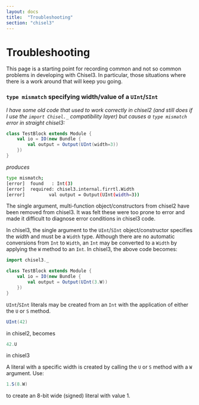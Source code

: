 ```yaml
---
layout: docs
title:  "Troubleshooting"
section: "chisel3"
---
```


# Troubleshooting


This page is a starting point for recording common and not so common problems in developing with Chisel3.  In particular, those situations where there is a work around that will keep you going.

### `type mismatch` specifying width/value of a `UInt`/`SInt`

*I have some old code that used to work correctly in chisel2 (and still does if I use the `import Chisel._` compatibility layer)
but causes a `type mismatch` error in straight chisel3:*

```scala mdoc:silent:fail
class TestBlock extends Module {
	val io = IO(new Bundle {
		val output = Output(UInt(width=3))
	})
}
```
*produces*
```bash
type mismatch;
[error]  found   : Int(3)
[error]  required: chisel3.internal.firrtl.Width
[error] 		val output = Output(UInt(width=3))
```

The single argument, multi-function object/constructors from chisel2 have been removed from chisel3.
It was felt these were too prone to error and made it difficult to diagnose error conditions in chisel3 code.

In chisel3, the single argument to the `UInt`/`SInt` object/constructor specifies the *width* and must be a `Width` type.
Although there are no automatic conversions from `Int` to `Width`, an `Int` may be converted to a `Width` by applying the `W` method to an `Int`.
In chisel3, the above code becomes:
```scala mdoc:silent
import chisel3._

class TestBlock extends Module {
	val io = IO(new Bundle {
		val output = Output(UInt(3.W))
	})
}
```
`UInt`/`SInt` literals may be created from an `Int` with the application of either the `U` or `S` method.

```scala mdoc:fail
UInt(42)
```

in chisel2, becomes
```scala mdoc:silent
42.U
```
in chisel3

A literal with a specific width is created by calling the `U` or `S` method with a `W` argument.
Use:
```scala mdoc:silent
1.S(8.W)
```
to create an 8-bit wide (signed) literal with value 1.
